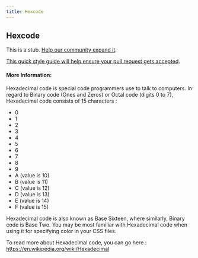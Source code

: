 ```yaml
---
title: Hexcode
---
```

## Hexcode

This is a stub. <a href='https://github.com/freecodecamp/guides/tree/master/src/pages/computer-science/hexcode/index.md' target='_blank' rel='nofollow'>Help our community expand it</a>.

<a href='https://github.com/freecodecamp/guides/blob/master/README.md' target='_blank' rel='nofollow'>This quick style guide will help ensure your pull request gets accepted</a>.

<!-- The article goes here, in GitHub-flavored Markdown. Feel free to add YouTube videos, images, and CodePen/JSBin embeds  -->

#### More Information:
<!-- Please add any articles you think might be helpful to read before writing the article -->
Hexadecimal code is special code programmers use to talk to computers. In regard to Binary code (Ones and Zeros) or Octal code (digits 0 to 7), Hexadecimal code consists of 15 characters :

- 0
- 1
- 2
- 3
- 4
- 5
- 6
- 7
- 8
- 9
- A (value is 10)
- B (value is 11)
- C (value is 12)
- D (value is 13)
- E (value is 14)
- F (value is 15)

Hexadecimal code is also known as Base Sixteen, where similarly, Binary code is Base Two.
You may be most familiar with Hexadecimal code when using it for specifying  color in your CSS files.

To read more about Hexadecimal code, you can go here : https://en.wikipedia.org/wiki/Hexadecimal


